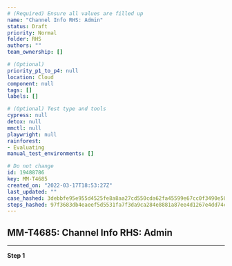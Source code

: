 ```yaml
---
# (Required) Ensure all values are filled up
name: "Channel Info RHS: Admin"
status: Draft
priority: Normal
folder: RHS
authors: ""
team_ownership: []

# (Optional)
priority_p1_to_p4: null
location: Cloud
component: null
tags: []
labels: []

# (Optional) Test type and tools
cypress: null
detox: null
mmctl: null
playwright: null
rainforest: 
- Evaluating
manual_test_environments: []

# Do not change
id: 19488786
key: MM-T4685
created_on: "2022-03-17T18:53:27Z"
last_updated: ""
case_hashed: 3debbfe95e955d4525fe8a8aa27cd550cda62fa45599e67cc0f3490e586c17d3df1397dad2a03a39ec73a9ffb9c4b3ad
steps_hashed: 97f3683db4eaeef5d5531fa7f3da9ca284e8881a87ee4d1267e4dd74c6ed9f072f466751c3066801a655928ba03982d3
---
```


<!-- (Auto-generated) Based on frontmatter's "key" and "name" -->

## MM-T4685: Channel Info RHS: Admin

---

**Step 1**

